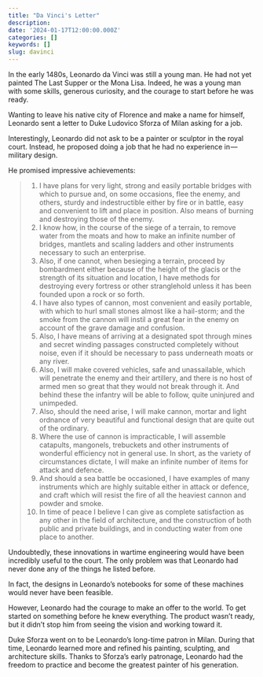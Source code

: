 ```yaml
---
title: "Da Vinci's Letter"
description:
date: '2024-01-17T12:00:00.000Z'
categories: []
keywords: []
slug: davinci
---
```


In the early 1480s, Leonardo da Vinci was still a young man. He had not yet painted The Last Supper or the Mona Lisa. Indeed, he was a young man with some skills, generous curiosity, and the courage to start before he was ready.

Wanting to leave his native city of Florence and make a name for himself, Leonardo sent a letter to Duke Ludovico Sforza of Milan asking for a job.

Interestingly, Leonardo did not ask to be a painter or sculptor in the royal court. Instead, he proposed doing a job that he had no experience in — military design.

He promised impressive achievements:

> 1. I have plans for very light, strong and easily portable bridges with which to pursue and, on some occasions, flee the enemy, and others, sturdy and indestructible either by fire or in battle, easy and convenient to lift and place in position. Also means of burning and destroying those of the enemy.
> 2. I know how, in the course of the siege of a terrain, to remove water from the moats and how to make an infinite number of bridges, mantlets and scaling ladders and other instruments necessary to such an enterprise.
> 3. Also, if one cannot, when besieging a terrain, proceed by bombardment either because of the height of the glacis or the strength of its situation and location, I have methods for destroying every fortress or other stranglehold unless it has been founded upon a rock or so forth.
> 4. I have also types of cannon, most convenient and easily portable, with which to hurl small stones almost like a hail-storm; and the smoke from the cannon will instil a great fear in the enemy on account of the grave damage and confusion.
> 5. Also, I have means of arriving at a designated spot through mines and secret winding passages constructed completely without noise, even if it should be necessary to pass underneath moats or any river.
> 6. Also, I will make covered vehicles, safe and unassailable, which will penetrate the enemy and their artillery, and there is no host of armed men so great that they would not break through it. And behind these the infantry will be able to follow, quite uninjured and unimpeded.
> 7. Also, should the need arise, I will make cannon, mortar and light ordnance of very beautiful and functional design that are quite out of the ordinary.
> 8. Where the use of cannon is impracticable, I will assemble catapults, mangonels, trebuckets and other instruments of wonderful efficiency not in general use. In short, as the variety of circumstances dictate, I will make an infinite number of items for attack and defence.
> 9. And should a sea battle be occasioned, I have examples of many instruments which are highly suitable either in attack or defence, and craft which will resist the fire of all the heaviest cannon and powder and smoke.
> 10. In time of peace I believe I can give as complete satisfaction as any other in the field of architecture, and the construction of both public and private buildings, and in conducting water from one place to another.

Undoubtedly, these innovations in wartime engineering would have been incredibly useful to the court. The only problem was that Leonardo had never done any of the things he listed before.

In fact, the designs in Leonardo’s notebooks for some of these machines would never have been feasible.

However, Leonardo had the courage to make an offer to the world. To get started on something before he knew everything. The product wasn’t ready, but it didn’t stop him from seeing the vision and working toward it.

Duke Sforza went on to be Leonardo’s long-time patron in Milan. During that time, Leonardo learned more and refined his painting, sculpting, and architecture skills. Thanks to Sforza’s early patronage, Leonardo had the freedom to practice and become the greatest painter of his generation.
